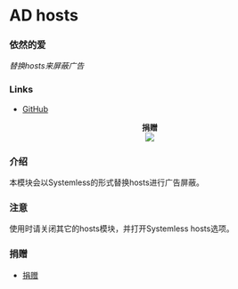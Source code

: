 # AD hosts
### 依然的爱
*替换hosts来屏蔽广告*

### Links
* [GitHub](https://github.com/E7KMbb/AD-hosts)

<p align="center">
<b> 捐赠 </b><br>
  <img src="https://github.com/E7KMbb/AD-hosts/blob/17000/common/Donation/IMG_20181116_081927.jpg">
</p>

### 介绍
本模块会以Systemless的形式替换hosts进行广告屏蔽。

### 注意
使用时请关闭其它的hosts模块，并打开Systemless hosts选项。

### 捐赠
* [捐赠](https://github.com/E7KMbb/AD-hosts/blob/17000/common/Donation/IMG_20181116_081927.jpg)